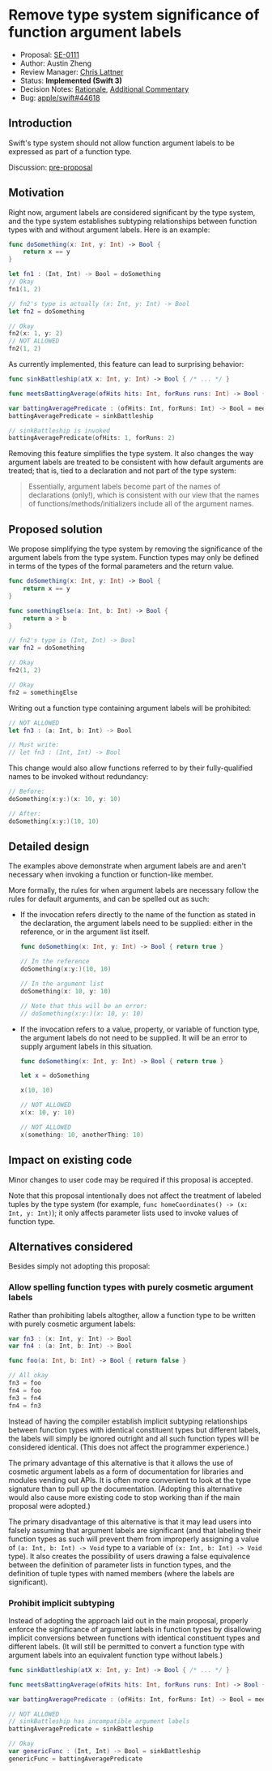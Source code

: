 # Remove type system significance of function argument labels

* Proposal: [SE-0111](0111-remove-arg-label-type-significance.md)
* Author: Austin Zheng
* Review Manager: [Chris Lattner](http://github.com/lattner)
* Status: **Implemented (Swift 3)**
* Decision Notes: [Rationale](https://forums.swift.org/t/accepted-se-0111-remove-type-system-significance-of-function-argument-labels/3306), [Additional Commentary](https://forums.swift.org/t/update-commentary-se-0111-remove-type-system-significance-of-function-argument-labels/3391)
* Bug: [apple/swift#44618](https://github.com/apple/swift/issues/44618)

## Introduction

Swift's type system should not allow function argument labels to be expressed as part of a function type.

Discussion: [pre-proposal](https://forums.swift.org/t/partial-list-of-open-swift-3-design-topics/3094)

## Motivation

Right now, argument labels are considered significant by the type system, and the type system establishes subtyping relationships between function types with and without argument labels. Here is an example:

```swift
func doSomething(x: Int, y: Int) -> Bool {
	return x == y
}

let fn1 : (Int, Int) -> Bool = doSomething
// Okay
fn1(1, 2)

// fn2's type is actually (x: Int, y: Int) -> Bool
let fn2 = doSomething

// Okay
fn2(x: 1, y: 2)
// NOT ALLOWED
fn2(1, 2)
```

As currently implemented, this feature can lead to surprising behavior:

```swift
func sinkBattleship(atX x: Int, y: Int) -> Bool { /* ... */ }

func meetsBattingAverage(ofHits hits: Int, forRuns runs: Int) -> Bool { /* ... */ }

var battingAveragePredicate : (ofHits: Int, forRuns: Int) -> Bool = meetsBattingAverage
battingAveragePredicate = sinkBattleship

// sinkBattleship is invoked
battingAveragePredicate(ofHits: 1, forRuns: 2)
```

Removing this feature simplifies the type system. It also changes the way argument labels are treated to be consistent with how default arguments are treated; that is, tied to a declaration and not part of the type system:

> Essentially, argument labels become part of the names of declarations (only!), which is consistent with our view that the names of functions/methods/initializers include all of the argument names.

## Proposed solution

We propose simplifying the type system by removing the significance of the argument labels from the type system. Function types may only be defined in terms of the types of the formal parameters and the return value.

```swift
func doSomething(x: Int, y: Int) -> Bool {
	return x == y
}

func somethingElse(a: Int, b: Int) -> Bool {
	return a > b
}

// fn2's type is (Int, Int) -> Bool
var fn2 = doSomething

// Okay
fn2(1, 2)

// Okay
fn2 = somethingElse
```

Writing out a function type containing argument labels will be prohibited:

```swift
// NOT ALLOWED
let fn3 : (a: Int, b: Int) -> Bool

// Must write:
// let fn3 : (Int, Int) -> Bool
```

This change would also allow functions referred to by their fully-qualified names to be invoked without redundancy:

```swift
// Before:
doSomething(x:y:)(x: 10, y: 10)

// After:
doSomething(x:y:)(10, 10)
```

## Detailed design

The examples above demonstrate when argument labels are and aren't necessary when invoking a function or function-like member.

More formally, the rules for when argument labels are necessary follow the rules for default arguments, and can be spelled out as such:

* If the invocation refers directly to the name of the function as stated in the declaration, the argument labels need to be supplied: either in the reference, or in the argument list itself.

	```swift
	func doSomething(x: Int, y: Int) -> Bool { return true }

	// In the reference
	doSomething(x:y:)(10, 10)

	// In the argument list
	doSomething(x: 10, y: 10)

	// Note that this will be an error:
	// doSomething(x:y:)(x: 10, y: 10)
	```

* If the invocation refers to a value, property, or variable of function type, the argument labels do not need to be supplied. It will be an error to supply argument labels in this situation.

	```swift
	func doSomething(x: Int, y: Int) -> Bool { return true }

	let x = doSomething

	x(10, 10)

	// NOT ALLOWED
	x(x: 10, y: 10)

	// NOT ALLOWED
	x(something: 10, anotherThing: 10)
	```

## Impact on existing code

Minor changes to user code may be required if this proposal is accepted.

Note that this proposal intentionally does not affect the treatment of labeled tuples by the type system (for example, `func homeCoordinates() -> (x: Int, y: Int)`); it only affects parameter lists used to invoke values of function type.

## Alternatives considered

Besides simply not adopting this proposal:

### Allow spelling function types with purely cosmetic argument labels

Rather than prohibiting labels altogther, allow a function type to be written with purely cosmetic argument labels:

```swift
var fn3 : (x: Int, y: Int) -> Bool
var fn4 : (a: Int, b: Int) -> Bool

func foo(a: Int, b: Int) -> Bool { return false }

// All okay
fn3 = foo
fn4 = foo
fn3 = fn4
fn4 = fn3
```

Instead of having the compiler establish implicit subtyping relationships between function types with identical constituent types but different labels, the labels will simply be ignored outright and all such function types will be considered identical. (This does not affect the programmer experience.)

The primary advantage of this alternative is that it allows the use of cosmetic argument labels as a form of documentation for libraries and modules vending out APIs. It is often more convenient to look at the type signature than to pull up the documentation. (Adopting this alternative would also cause more existing code to stop working than if the main proposal were adopted.)

The primary disadvantage of this alternative is that it may lead users into falsely assuming that argument labels are significant (and that labeling their function types as such will prevent them from improperly assigning a value of `(a: Int, b: Int) -> Void` type to a variable of `(x: Int, b: Int) -> Void` type). It also creates the possibility of users drawing a false equivalence between the definition of parameter lists in function types, and the definition of tuple types with named members (where the labels are significant).

### Prohibit implicit subtyping

Instead of adopting the approach laid out in the main proposal, properly enforce the significance of argument labels in function types by disallowing implicit conversions between functions with identical constituent types and different labels. (It will still be permitted to convert a function type with argument labels into an equivalent function type without labels.)

```swift
func sinkBattleship(atX x: Int, y: Int) -> Bool { /* ... */ }

func meetsBattingAverage(ofHits hits: Int, forRuns runs: Int) -> Bool { /* ... */ }

var battingAveragePredicate : (ofHits: Int, forRuns: Int) -> Bool = meetsBattingAverage

// NOT ALLOWED
// sinkBattleship has incompatible argument labels
battingAveragePredicate = sinkBattleship

// Okay
var genericFunc : (Int, Int) -> Bool = sinkBattleship
genericFunc = battingAveragePredicate
```
